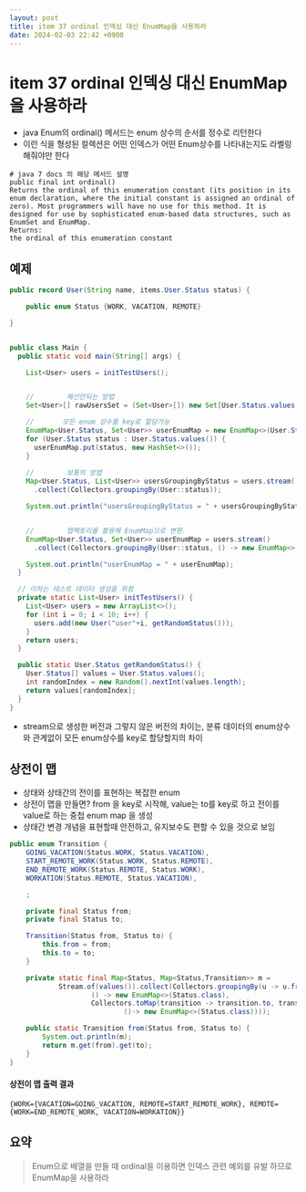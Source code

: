 ```yaml
---
layout: post
title: item 37 ordinal 인덱싱 대신 EnumMap을 사용하라
date: 2024-02-03 22:42 +0900
---
```


# item 37 ordinal 인덱싱 대신 EnumMap을 사용하라

- java Enum의 ordinal() 메서드는 enum 상수의 순서를 정수로 리턴한다
- 이런 식을 형성된 컬렉션은 어떤 인덱스가 어떤 Enum상수를 나타내는지도 라벨링 해줘야만 한다  

```
# java 7 docs 의 해당 메서드 설명
public final int ordinal()
Returns the ordinal of this enumeration constant (its position in its enum declaration, where the initial constant is assigned an ordinal of zero). Most programmers will have no use for this method. It is designed for use by sophisticated enum-based data structures, such as EnumSet and EnumMap.
Returns:
the ordinal of this enumeration constant
```

## 예제

```java
public record User(String name, items.User.Status status) {

    public enum Status {WORK, VACATION, REMOTE}

}


public class Main {
  public static void main(String[] args) {

    List<User> users = initTestUsers();


    //        해선안되는 방법
    Set<User>[] rawUsersSet = (Set<User>[]) new Set[User.Status.values().length];

    //       모든 enum 상수를 key로 할당가능
    EnumMap<User.Status, Set<User>> userEnumMap = new EnumMap<>(User.Status.class);
    for (User.Status status : User.Status.values()) {
      userEnumMap.put(status, new HashSet<>());
    }
    
    //        보통의 방법
    Map<User.Status, List<User>> usersGroupingByStatus = users.stream()
      .collect(Collectors.groupingBy(User::status));

    System.out.println("usersGroupingByStatus = " + usersGroupingByStatus);


    //        맵팩토리를 활용해 EnumMap으로 변환.
    EnumMap<User.Status, Set<User>> userEnumMap = users.stream()
      .collect(Collectors.groupingBy(User::status, () -> new EnumMap<>(User.Status.class), toSet()));

    System.out.println("userEnumMap = " + userEnumMap);
  }

  // 이하는 테스트 데이터 생성을 위함
  private static List<User> initTestUsers() {
    List<User> users = new ArrayList<>();
    for (int i = 0; i < 10; i++) {
      users.add(new User("user"+i, getRandomStatus()));
    }
    return users;
  }

  public static User.Status getRandomStatus() {
    User.Status[] values = User.Status.values();
    int randomIndex = new Random().nextInt(values.length);
    return values[randomIndex];
  }
}
```

- stream으로 생성한 버전과 그렇지 않은 버전의 차이는, 분류 데이터의 enum상수와 관계없이 모든 enum상수를 key로 할당할지의 차이

## 상전이 맵
- 상태와 상태간의 전이를 표현하는 복잡한 enum
- 상전이 맵을 만들면? from 을 key로 시작해, value는 to를 key로 하고 전이를 value로 하는 중첩 enum map 을 생성
- 상태간 변경 개념을 표현할때 안전하고, 유지보수도 편할 수 있을 것으로 보임

```java
public enum Transition {
    GOING_VACATION(Status.WORK, Status.VACATION),
    START_REMOTE_WORK(Status.WORK, Status.REMOTE),
    END_REMOTE_WORK(Status.REMOTE, Status.WORK),
    WORKATION(Status.REMOTE, Status.VACATION),

    ;

    private final Status from;
    private final Status to;

    Transition(Status from, Status to) {
        this.from = from;
        this.to = to;
    }

    private static final Map<Status, Map<Status,Transition>> m =
            Stream.of(values()).collect(Collectors.groupingBy(u -> u.from,
                    () -> new EnumMap<>(Status.class),
                    Collectors.toMap(transition -> transition.to, transition-> transition, (x,y) -> y,
                            ()-> new EnumMap<>(Status.class))));

    public static Transition from(Status from, Status to) {
        System.out.println(m);
        return m.get(from).get(to);
    }
}
```

#### 상전이 맵 출력 결과
```shell
{WORK={VACATION=GOING_VACATION, REMOTE=START_REMOTE_WORK}, REMOTE={WORK=END_REMOTE_WORK, VACATION=WORKATION}}

```



## 요약
> Enum으로 배열을 만들 때 ordinal을 이용하면 인덱스 관련 예외를 유발
> 하므로 EnumMap을 사용하라


